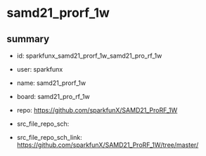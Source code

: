 # samd21_prorf_1w
 
## summary 
* id: sparkfunx_samd21_prorf_1w_samd21_pro_rf_1w
* user: sparkfunx
* name: samd21_prorf_1w
* board: samd21_pro_rf_1w
* repo: https://github.com/sparkfunX/SAMD21_ProRF_1W



* src_file_repo_sch: 
* src_file_repo_sch_link: https://github.com/sparkfunX/SAMD21_ProRF_1W/tree/master/






